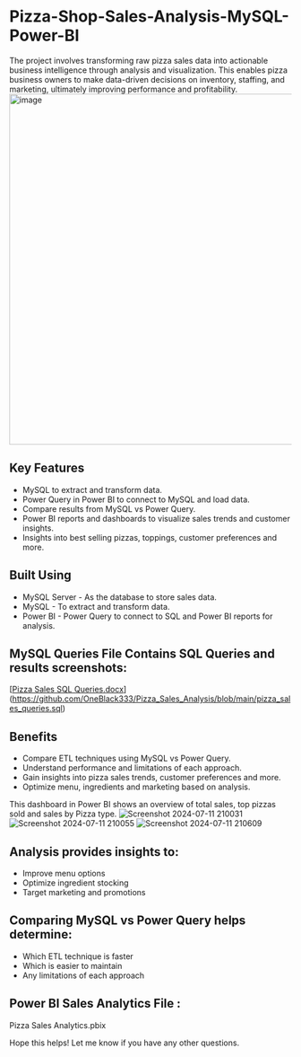 # Pizza-Shop-Sales-Analysis-MySQL-Power-BI
The project involves transforming raw pizza sales data into actionable business intelligence through analysis and visualization. This enables pizza business owners to make data-driven decisions on inventory, staffing, and marketing, ultimately improving performance and profitability.
<img width="625" alt="image" src="https://github.com/user-attachments/assets/22f90bbc-5918-4335-98de-a10e60f67fac">



## Key Features
- MySQL  to extract and transform data.
- Power Query in Power BI to connect to MySQL and load data.
- Compare results from MySQL vs Power Query.
- Power BI reports and dashboards to visualize sales trends and customer insights.
- Insights into best selling pizzas, toppings, customer preferences and more.

## Built Using
- MySQL Server - As the database to store sales data.
- MySQL - To extract and transform data.
- Power BI - Power Query to connect to SQL and Power BI reports for analysis.

## MySQL Queries File Contains SQL Queries and results screenshots:
[[Pizza Sales SQL Queries.docx](https://github.com/DataVizExpert-Sham/Pizza-Shop-Sales-Analysis-SQL-Power-BI/files/14177623/Pizza.Sales.SQL.Queries.docx)](https://github.com/OneBlack333/Pizza_Sales_Analysis/blob/main/pizza_sales_queries.sql)

## Benefits
- Compare ETL techniques using MySQL vs Power Query.
- Understand performance and limitations of each approach.
- Gain insights into pizza sales trends, customer preferences and more.
- Optimize menu, ingredients and marketing based on analysis.

This dashboard in Power BI shows an overview of total sales, top pizzas sold and sales by Pizza type.
![Screenshot 2024-07-11 210031](https://github.com/user-attachments/assets/c911dd61-825d-47f0-97d6-b9dc5d1ad3dd)
![Screenshot 2024-07-11 210055](https://github.com/user-attachments/assets/a341b4c8-086c-4571-a940-4d492ee60111)
![Screenshot 2024-07-11 210609](https://github.com/user-attachments/assets/0d1bcb8c-5572-4f22-97d2-f23591dae214)



## Analysis provides insights to:
- Improve menu options
- Optimize ingredient stocking
- Target marketing and promotions

## Comparing MySQL vs Power Query helps determine:
- Which ETL technique is faster
- Which is easier to maintain
- Any limitations of each approach

## Power BI Sales Analytics File :
Pizza Sales Analytics.pbix

Hope this helps! Let me know if you have any other questions.

